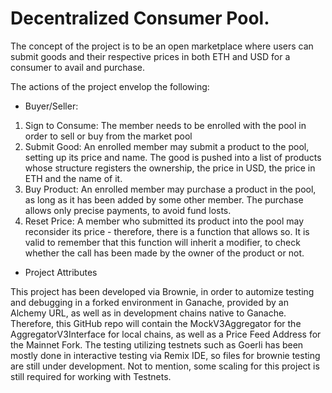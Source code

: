 # Decentralized Consumer Pool.

The concept of the project is to be an open marketplace where users can submit goods and their respective prices in both ETH and USD for a consumer to avail and purchase.

The actions of the project envelop the following:

- Buyer/Seller:
1. Sign to Consume: The member needs to be enrolled with the pool in order to sell or buy from the market pool
2. Submit Good: An enrolled member may submit a product to the pool, setting up its price and name. The good is pushed into a list of products whose structure registers the ownership, the price in USD, the price in ETH and the name of it.
3. Buy Product: An enrolled member may purchase a product in the pool, as long as it has been added by some other member. The purchase allows only precise payments, to avoid fund losts.
4. Reset Price: A member who submitted its product into the pool may reconsider its price - therefore, there is a function that allows so. It is valid to remember that this function will inherit a modifier, to check whether the call has been made by the owner of the product or not.

- Project Attributes

This project has been developed via Brownie, in order to automize testing and debugging in a forked environment in Ganache, provided by an Alchemy URL, as well as in development chains native to Ganache. 
Therefore, this GitHub repo will contain the MockV3Aggregator for the AggregatorV3Interface for local chains, as well as a Price Feed Address for the Mainnet Fork. 
The testing utilizing testnets such as Goerli has been mostly done in interactive testing via Remix IDE, so files for brownie testing are still under development. Not to mention, some scaling for this project is still required for working with Testnets.


